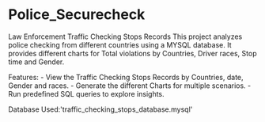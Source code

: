 # Police_Securecheck
Law Enforcement Traffic Checking Stops Records
This project analyzes police checking from different countries using a MYSQL database.
It provides different charts for Total violations by Countries, Driver races, Stop time and Gender.
             
Features:
    - View the Traffic Checking Stops Records by Countries, date, Gender and races.
    - Generate the different Charts for multiple scenarios.
    - Run predefined SQL queries to explore insights.

Database Used:'traffic_checking_stops_database.mysql'
